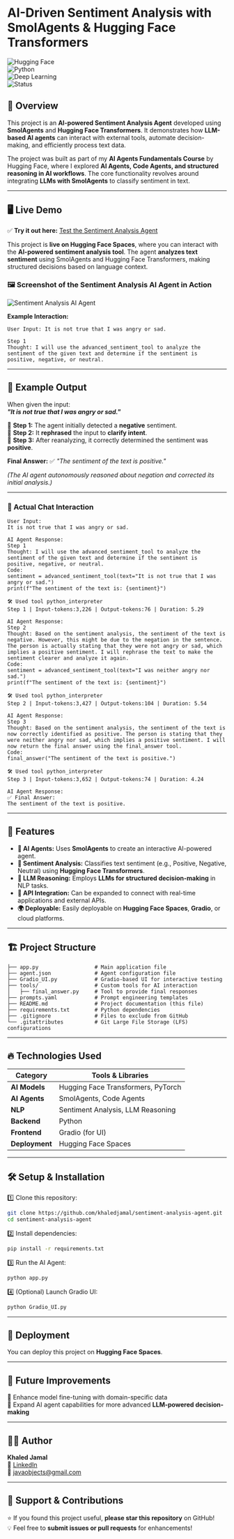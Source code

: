 # AI-Driven Sentiment Analysis with SmolAgents & Hugging Face Transformers

![Hugging Face](https://img.shields.io/badge/HuggingFace-%F0%9F%A4%97-yellow)  
![Python](https://img.shields.io/badge/Python-3.8%2B-blue.svg)  
![Deep Learning](https://img.shields.io/badge/Deep%20Learning-PyTorch-orange)  
![Status](https://img.shields.io/badge/Status-Active-brightgreen)  

## 🚀 Overview

This project is an **AI-powered Sentiment Analysis Agent** developed using **SmolAgents** and **Hugging Face Transformers**. It demonstrates how **LLM-based AI agents** can interact with external tools, automate decision-making, and efficiently process text data.  

The project was built as part of my **AI Agents Fundamentals Course** by Hugging Face, where I explored **AI Agents, Code Agents, and structured reasoning in AI workflows**. The core functionality revolves around integrating **LLMs with SmolAgents** to classify sentiment in text.

---

## 🖥️ Live Demo  
✅ **Try it out here:** [Test the Sentiment Analysis Agent](https://huggingface.co/spaces/khaledjamal/sentiment_analysis_agent)  

This project is **live on Hugging Face Spaces**, where you can interact with the **AI-powered sentiment analysis tool**. The agent **analyzes text sentiment** using SmolAgents and Hugging Face Transformers, making structured decisions based on language context.

### 🖼️ Screenshot of the Sentiment Analysis AI Agent in Action

![Sentiment Analysis AI Agent](ai-agent-sentiment-analysis-chat.jpg)

**Example Interaction:**
```
User Input: It is not true that I was angry or sad.

Step 1  
Thought: I will use the advanced_sentiment_tool to analyze the sentiment of the given text and determine if the sentiment is positive, negative, or neutral.
```

---

## 📌 Example Output  

When given the input:  
**_"It is not true that I was angry or sad."_**  

🔹 **Step 1:** The agent initially detected a **negative** sentiment.  
🔹 **Step 2:** It **rephrased** the input to **clarify intent**.  
🔹 **Step 3:** After reanalyzing, it correctly determined the sentiment was **positive**.  

**Final Answer:** ✅ _"The sentiment of the text is positive."_  

_(The AI agent autonomously reasoned about negation and corrected its initial analysis.)_

---

### 💬 Actual Chat Interaction  

```plaintext
User Input:
It is not true that I was angry or sad.

AI Agent Response:
Step 1
Thought: I will use the advanced_sentiment_tool to analyze the sentiment of the given text and determine if the sentiment is positive, negative, or neutral.
Code:
sentiment = advanced_sentiment_tool(text="It is not true that I was angry or sad.")
print(f"The sentiment of the text is: {sentiment}")

🛠️ Used tool python_interpreter
Step 1 | Input-tokens:3,226 | Output-tokens:76 | Duration: 5.29

AI Agent Response:
Step 2
Thought: Based on the sentiment analysis, the sentiment of the text is negative. However, this might be due to the negation in the sentence. The person is actually stating that they were not angry or sad, which implies a positive sentiment. I will rephrase the text to make the sentiment clearer and analyze it again.
Code:
sentiment = advanced_sentiment_tool(text="I was neither angry nor sad.")
print(f"The sentiment of the text is: {sentiment}")

🛠️ Used tool python_interpreter
Step 2 | Input-tokens:3,427 | Output-tokens:104 | Duration: 5.54

AI Agent Response:
Step 3
Thought: Based on the sentiment analysis, the sentiment of the text is now correctly identified as positive. The person is stating that they were neither angry nor sad, which implies a positive sentiment. I will now return the final answer using the final_answer tool.
Code:
final_answer("The sentiment of the text is positive.")

🛠️ Used tool python_interpreter
Step 3 | Input-tokens:3,652 | Output-tokens:74 | Duration: 4.24

AI Agent Response:
✅ Final Answer:
The sentiment of the text is positive.
```

---

## 🎯 Features

- **🤖 AI Agents:** Uses **SmolAgents** to create an interactive AI-powered agent.  
- **💬 Sentiment Analysis:** Classifies text sentiment (e.g., Positive, Negative, Neutral) using **Hugging Face Transformers**.  
- **🧠 LLM Reasoning:** Employs **LLMs for structured decision-making** in NLP tasks.  
- **📡 API Integration:** Can be expanded to connect with real-time applications and external APIs.  
- **🌍 Deployable:** Easily deployable on **Hugging Face Spaces**, **Gradio**, or cloud platforms.  

---

## 🏗️ Project Structure

```
├── app.py                  # Main application file
├── agent.json              # Agent configuration file
├── Gradio_UI.py            # Gradio-based UI for interactive testing
├── tools/                  # Custom tools for AI interaction
│   ├── final_answer.py     # Tool to provide final responses
├── prompts.yaml            # Prompt engineering templates
├── README.md               # Project documentation (this file)
├── requirements.txt        # Python dependencies
├── .gitignore              # Files to exclude from GitHub
└── .gitattributes          # Git Large File Storage (LFS) configurations
```

---

## 🔥 Technologies Used

| Category         | Tools & Libraries |
|-----------------|------------------|
| **AI Models**   | Hugging Face Transformers, PyTorch |
| **AI Agents**   | SmolAgents, Code Agents |
| **NLP**         | Sentiment Analysis, LLM Reasoning |
| **Backend**     | Python |
| **Frontend**    | Gradio (for UI) |
| **Deployment**  | Hugging Face Spaces |

---

## 🛠️ Setup & Installation

1️⃣ Clone this repository:
```bash
git clone https://github.com/khaledjamal/sentiment-analysis-agent.git
cd sentiment-analysis-agent
```

2️⃣ Install dependencies:
```bash
pip install -r requirements.txt
```

3️⃣ Run the AI Agent:
```bash
python app.py
```

4️⃣ (Optional) Launch Gradio UI:
```bash
python Gradio_UI.py
```

---

## 🚀 Deployment

You can deploy this project on **Hugging Face Spaces**.

---

## 📌 Future Improvements

🔹 Enhance model fine-tuning with domain-specific data  
🔹 Expand AI agent capabilities for more advanced **LLM-powered decision-making**  

---

## 👨‍💻 Author

**Khaled Jamal**  
🔗 [LinkedIn](http://www.linkedin.com/in/khaledjamal1)  
📧 javaobjects@gmail.com  

---

## 🌟 Support & Contributions

⭐ If you found this project useful, **please star this repository** on GitHub!  
💡 Feel free to **submit issues or pull requests** for enhancements!  
